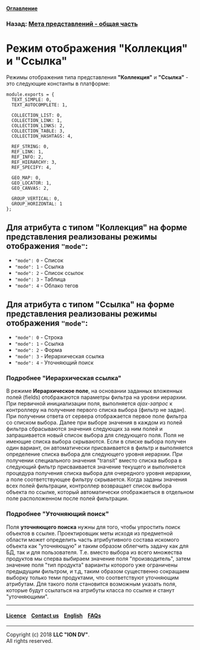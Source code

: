 #### [Оглавление](/docs/ru/index.md)

### Назад: [Мета представлений - общая часть](/docs/ru/2_system_description/metadata_structure/meta_view/meta_view_main.md)

# Режим отображения "Коллекция" и "Ссылка"

Режимы отображения типа представления **"Коллекция"** и **"Ссылка"** - это следующие константы в платформе:

```
module.exports = {
  TEXT_SIMPLE: 0,
  TEXT_AUTOCOMPLETE: 1,

  COLLECTION_LIST: 0,
  COLLECTION_LINK: 1,
  COLLECTION_LINKS: 2,
  COLLECTION_TABLE: 3,
  COLLECTION_HASHTAGS: 4,

  REF_STRING: 0,
  REF_LINK: 1,
  REF_INFO: 2,
  REF_HIERARCHY: 3,
  REF_SPECIFY: 4,

  GEO_MAP: 0,
  GEO_LOCATOR: 1,
  GEO_CANVAS: 2,

  GROUP_VERTICAL: 0,
  GROUP_HORIZONTAL: 1
};

```
## Для атрибута с типом "Коллекция" на форме представления реализованы режимы отображения `"mode"`:

* `"mode": 0` - Список
* `"mode": 1` - Ссылка
* `"mode": 2` - Список ссылок
* `"mode": 3` - Таблица
* `"mode": 4` - Облако тегов

## Для атрибута с типом "Ссылка" на форме представления реализованы режимы отображения `"mode"`:

* `"mode": 0` - Строка
* `"mode": 1` - Ссылка
* `"mode": 2` - Форма
* `"mode": 3` - Иерархическая ссылка 
* `"mode": 4` - Уточняющий поиск 

### Подробнее "Иерархическая ссылка"

В режиме **Иерархическое поле**, на основании заданных вложенных полей (fields) отображаются параметры фильтра на уровни иерархии. При первичной инициализации поля, выполняется *ajax-запрос* к контроллеру на получение первого списка выбора (фильтр не задан). При получении ответа от сервера отображается первое поле фильтра со списком выбора. Далее при выборе значения в каждом из полей фильтра сбрасываются значения следующих за ним полей и запрашивается новый список выбора для следующего поля. Поля не имеющие списка выбора скрываются. Если в списке выбора получен один вариант, он автоматически присваивается в фильтр и выполняется определение списка выбора для следующего уровня иерархии. При получении специального значения "transit" вместо списка выбора в следующий фильтр присваивается значение текущего и выполняется процедура получения списка выбора для очередного уровня иерархии, а поле соответствующее фильтру скрывается. Когда заданы значения всех полей фильтрации, контроллер возвращает список выбора объекта по ссылке, который автоматически отображаеться в отдельном поле расположенном после полей фильтрации.
 
 ### Подробнее "Уточняющий поиск"
 
Поля **уточняющего поиска** нужны для того, чтобы упростить поиск объектов в ссылке. Проектировщик меты исходя из предметной области может определить часть атрибутивного состава искомого объекта как "уточняющую" и таким образом облегчить задачу как для БД, так и для пользователя. Т.е. вместо выбора из всего множества продуктов мы сперва выбираем значение поля "производитель", затем значение поля "тип продукта" варианты которого уже ограничены предыдущим фильтром, и т.д, таким образом существенно сокращаем выборку только теми продуктами, что соответствуют уточняющим атрибутам. Для такого поля становится возможным указать поля, которые будут ссылаться на атрибуты класса по ссылке и станут "уточняющими".
  
--------------------------------------------------------------------------  


 #### [Licence](/LICENCE.md) &ensp;  [Contact us](https://iondv.com) &ensp;  [English](/docs/en/2_system_description/metadata_structure/meta_view/type_coll_ref.md)   &ensp; [FAQs](/faqs.md)          



--------------------------------------------------------------------------  

Copyright (c) 2018 **LLC "ION DV"**.  
All rights reserved. 